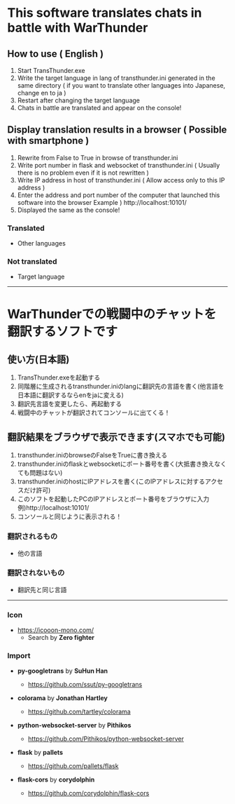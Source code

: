 # This software translates chats in battle with WarThunder  
## How to use ( English )  
1. Start TransThunder.exe
2. Write the target language in lang of transthunder.ini generated in the same directory ( if you want to translate other languages into Japanese, change en to ja )
3. Restart after changing the target language
4. Chats in battle are translated and appear on the console!

## Display translation results in a browser ( Possible with smartphone )
1. Rewrite from False to True in browse of transthunder.ini
2. Write port number in flask and websocket of transthunder.ini ( Usually there is no problem even if it is not rewritten )
3. Write IP address in host of transthunder.ini ( Allow access only to this IP address )
4. Enter the address and port number of the computer that launched this software into the browser
    Example ) http://localhost:10101/
5. Displayed the same as the console!

### Translated
- Other languages

### Not translated
- Target language

---
# WarThunderでの戦闘中のチャットを翻訳するソフトです  
## 使い方(日本語)
1. TransThunder.exeを起動する
2. 同階層に生成されるtransthunder.iniのlangに翻訳先の言語を書く(他言語を日本語に翻訳するならenをjaに変える)
3. 翻訳先言語を変更したら、再起動する
4. 戦闘中のチャットが翻訳されてコンソールに出てくる！

## 翻訳結果をブラウザで表示できます(スマホでも可能)
1. transthunder.iniのbrowseのFalseをTrueに書き換える
2. transthunder.iniのflaskとwebsocketにポート番号を書く(大抵書き換えなくても問題はない)
3. transthunder.iniのhostにIPアドレスを書く(このIPアドレスに対するアクセスだけ許可)
4. このソフトを起動したPCのIPアドレスとポート番号をブラウザに入力
    例)http://localhost:10101/
5. コンソールと同じように表示される！

### 翻訳されるもの
- 他の言語

### 翻訳されないもの
- 翻訳先と同じ言語

---
### Icon
 - https://icooon-mono.com/
   - Search by **Zero fighter**

### Import
- **py-googletrans** by **SuHun Han**
  - https://github.com/ssut/py-googletrans

- **colorama** by **Jonathan Hartley**
  - https://github.com/tartley/colorama

- **python-websocket-server** by **Pithikos**
  - https://github.com/Pithikos/python-websocket-server

- **flask** by **pallets**
  - https://github.com/pallets/flask

- **flask-cors** by **corydolphin**
  - https://github.com/corydolphin/flask-cors
